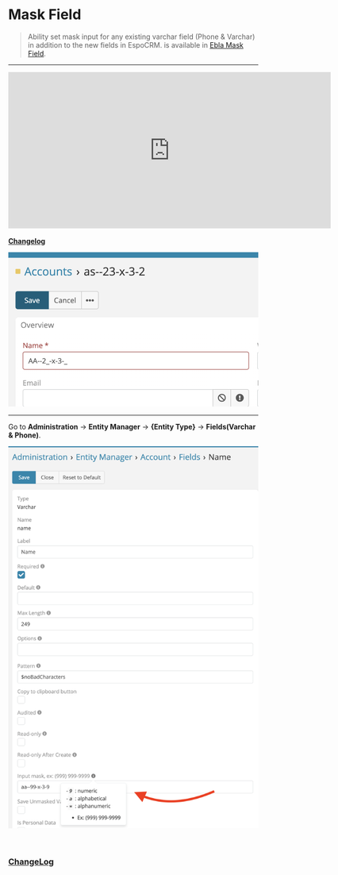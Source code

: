 # Mask Field  <a href="https://www.eblasoft.com.tr/espocrm-extension-page/espocrm-mask-field" target="_blank" id="ext-version"></a>


> Ability set mask input for any existing varchar field (Phone & Varchar) in addition to the new fields in EspoCRM.
> is available in [Ebla Mask Field](https://www.eblasoft.com.tr/espocrm-extension-page/espocrm-mask-field).

---

<iframe width="650" height="315" src="https://www.youtube.com/embed/q1HM6IPTw_w" frameborder="0" allow="accelerometer; autoplay; clipboard-write; encrypted-media; gyroscope; picture-in-picture" allowfullscreen></iframe>


<br>

**<font color=gray> [Changelog](changelog.md) </font>**


![mask field](../../_static/images/extensions/mask-field/mask-field.png)



---

Go to **Administration** -> **Entity Manager** -> **{Entity Type}** -> **Fields(Varchar & Phone)**.

![mask field op](../../_static/images/extensions/mask-field/mask-field-op.png)


<br>

### <font color=gray> [ChangeLog](changelog.md) </font>


<script>
    async function fetchData() {
    const url = 'https://crm.eblasoft.com.tr/api/v1/Docs?id=63495a03a6ca8d16c';
    const response = await fetch(url);
    const data = await response.json();
    
    const {version} = data;
    const badgeUrl = `https://img.shields.io/badge/version-${version}-green`;
    
    const badgeImg = document.createElement("img");
    badgeImg.src = badgeUrl;
    badgeImg.style = "height: 22px; margin-left: 10px;";


    document.getElementById("ext-version").appendChild(badgeImg);
}
    fetchData();

</script>






